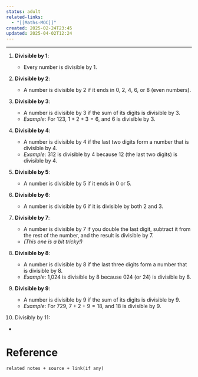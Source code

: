 ```yaml
---
status: adult
related-links:
  - "[[Maths-MOC]]"
created: 2025-02-24T23:45
updated: 2025-04-02T12:24
---
```

---


1. **Divisible by 1**: 
   - Every number is divisible by 1.

2. **Divisible by 2**: 
   - A number is divisible by 2 if it ends in 0, 2, 4, 6, or 8 (even numbers).

3. **Divisible by 3**: 
   - A number is divisible by 3 if the sum of its digits is divisible by 3. 
   - *Example*: For 123, $1 + 2 + 3 = 6$, and 6 is divisible by 3.

4. **Divisible by 4**: 
   - A number is divisible by 4 if the last two digits form a number that is divisible by 4. 
   - *Example*: 312 is divisible by 4 because 12 (the last two digits) is divisible by 4.

5. **Divisible by 5**: 
   - A number is divisible by 5 if it ends in 0 or 5.

6. **Divisible by 6**: 
   - A number is divisible by 6 if it is divisible by both 2 and 3.

7. **Divisible by 7**: 
   - A number is divisible by 7 if you double the last digit, subtract it from the rest of the number, and the result is divisible by 7. 
   - *(This one is a bit tricky!)*

1. **Divisible by 8**: 
   - A number is divisible by 8 if the last three digits form a number that is divisible by 8. 
   - *Example*: 1,024 is divisible by 8 because 024 (or 24) is divisible by 8.

1. **Divisible by 9**: 
   - A number is divisible by 9 if the sum of its digits is divisible by 9. 
   - *Example*: For 729, $7 + 2 + 9 = 18$, and 18 is divisible by 9.

1. Divisibly by 11:
- 

# Reference
`related notes + source + link(if any)`
 
